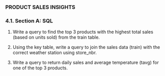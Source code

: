 ### PRODUCT SALES INSIGHTS

### 4.1. Section A: SQL 

1. Write a query to find the top 3 products with the highest total sales (based on units 
sold) from the train table.

2. Using the key table, write a query to join the sales data (train) with the correct 
weather station using store_nbr.

3. Write a query to return daily sales and average temperature (tavg) for one of the top 3 
products.
